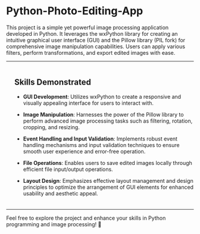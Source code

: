 # Python-Photo-Editing-App

This project is a simple yet powerful image processing application developed in Python. It leverages the wxPython library for creating an intuitive graphical user interface (GUI) and the Pillow library (PIL fork) for comprehensive image manipulation capabilities. Users can apply various filters, perform transformations, and export edited images with ease.

---

<div style="display: flex; align-items: center; margin-bottom: 20px;">
  <div style="border-left: 2px solid #007bff; padding-left: 10px; margin-right: 10px;"></div>
  <div>
  
  ## Skills Demonstrated

  - **GUI Development**: Utilizes wxPython to create a responsive and visually appealing interface for users to interact with.
  
  - **Image Manipulation**: Harnesses the power of the Pillow library to perform advanced image processing tasks such as filtering, rotation, cropping, and resizing.
  
  - **Event Handling and Input Validation**: Implements robust event handling mechanisms and input validation techniques to ensure smooth user experience and error-free operation.
  
  - **File Operations**: Enables users to save edited images locally through efficient file input/output operations.
  
  - **Layout Design**: Emphasizes effective layout management and design principles to optimize the arrangement of GUI elements for enhanced usability and aesthetic appeal.
  
  </div>
</div>

---

Feel free to explore the project and enhance your skills in Python programming and image processing! :rocket:
